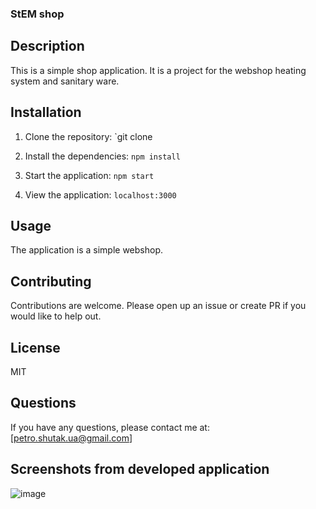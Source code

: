 ### StEM shop

## Description
This is a simple shop application. 
It is a project for the webshop heating system and sanitary ware.

## Installation
1. Clone the repository: `git clone

2. Install the dependencies: `npm install`

3. Start the application: `npm start`

4. View the application: `localhost:3000`

## Usage
The application is a simple webshop.

## Contributing
Contributions are welcome. Please open up an issue or create PR if you would like to help out.

## License
MIT

## Questions
If you have any questions, please contact me at: [petro.shutak.ua@gmail.com] 

## Screenshots from developed application

![image](https://res.cloudinary.com/dk0rzgyzj/image/upload/t_Banner16:9/v1700954352/photo_2023-11-26_01-16-42_nzzlxe.jpg)



